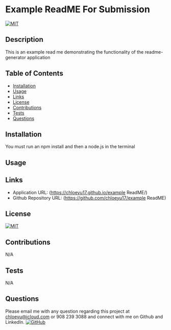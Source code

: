 
# Example ReadME For Submission
[![MIT](https://img.shields.io/badge/license-MIT-green?style=plastic)](https://github.com/git/git-scm.com/blob/main/MIT-LICENSE.txt)
## Description
  This is an example read me demonstrating the functionality of the readme-generator application
## Table of Contents
  * [Installation](#installation)
  * [Usage](#usage)
  * [Links](#links)
  * [License](#license)
  * [Contributions](#contributions)
  * [Tests](#tests)
  * [Questions](#questions)
  
  
## Installation
  You must run an npm install and then a node.js in the terminal

## Usage
  

 ## Links
  * Application URL: (https://chloeyu17.github.io/example ReadME/)
  * Github Repository URL: (https://github.com/chloeyu17/example ReadME)
## License
  [![MIT](https://img.shields.io/badge/license-MIT-green?style=plastic)](https://github.com/git/git-scm.com/blob/main/MIT-LICENSE.txt)

## Contributions
  N/A

## Tests
  N/A

## Questions
  Please email me with any question regarding this project at chloeyu@icloud.com or 908 239 3088 and connect with me on Github and LinkedIn. 
  [![GitHub](https://img.shields.io/badge/My%20GitHub-Click%20Me!-blueviolet?style=plastic&logo=GitHub)](https://github.com/chloeyu17) 
  